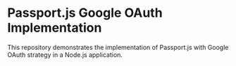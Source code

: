 
# Passport.js Google OAuth Implementation

This repository demonstrates the implementation of Passport.js with Google OAuth strategy in a Node.js application.


